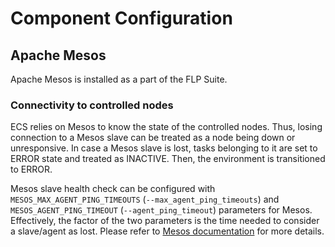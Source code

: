 # Component Configuration

## Apache Mesos

Apache Mesos is installed as a part of the FLP Suite.

### Connectivity to controlled nodes

ECS relies on Mesos to know the state of the controlled nodes.
Thus, losing connection to a Mesos slave can be treated as a node being down or unresponsive.
In case a Mesos slave is lost, tasks belonging to it are set to ERROR state and treated as INACTIVE.
Then, the environment is transitioned to ERROR.

Mesos slave health check can be configured with `MESOS_MAX_AGENT_PING_TIMEOUTS` (`--max_agent_ping_timeouts`) and `MESOS_AGENT_PING_TIMEOUT` (`--agent_ping_timeout`) parameters for Mesos.
Effectively, the factor of the two parameters is the time needed to consider a slave/agent as lost.
Please refer to [Mesos documentation](https://mesos.apache.org/documentation/latest/) for more details.